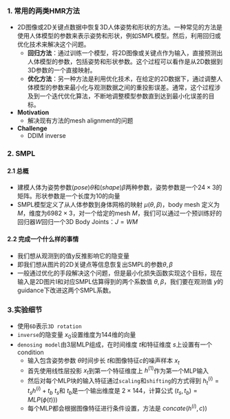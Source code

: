 <a name="Y6ch9"></a>
### 1. 常用的两类HMR方法 
- 2D图像或2D关键点数据中恢复3D人体姿势和形状的方法。一种常见的方法是使用人体模型的参数来表示姿势和形状，例如SMPL模型。然后，利用回归或优化技术来解决这个问题。
   - **回归方法**：通过训练一个模型，将2D图像或关键点作为输入，直接预测出人体模型的参数，包括姿势和形状参数。这个过程可以看作是从2D数据到3D参数的一个直接映射。
   - **优化方法**：另一种方法是利用优化技术，在给定的2D数据下，通过调整人体模型的参数来最小化与观测数据之间的重投影误差。通常，这个过程涉及到一个迭代优化算法，不断地调整模型参数直到达到最小化误差的目标。
- **Motivation**
   - 解决现有方法的mesh alignment的问题
- **Challenge**
   - DDIM inverse 
<a name="IjcEi"></a>
### 2. SMPL
<a name="bEo4R"></a>
#### 2.1 总概

- 建模人体为姿势参数$(pose) θ$和$(shape) β$两种参数，姿势参数是一个$24\times3$的矩阵。形状参数是一个长度为$10$的向量
- SMPL模型定义了从人体参数到身体网格的映射 $\mu (θ, β)$，body mesh 定义为 $M$，维度为$6982\times3$，对一个给定的mesh $M$，我们可以通过一个预训练好的回归器$W$回归一个3D Body Joints：$J=WM$
<a name="iSL2h"></a>
#### 2.2 完成一个什么样的事情

- 我们想从观测到的值y反推影响它的隐变量
- 即我们想从图片的2D关键点等信息恢复出SMPL的参数${θ, β}$
- 一般通过优化的手段解决这个问题，但是最小化损失函数实现这个目标，现在输入是2D图片I和对应SMPL估算得到的两个系数值 ${θ, β}$，我们要在观测值 $y$的guidance下改进这两个SMPL系数。
<a name="EEebx"></a>
### 3.实验细节

- 使用`6D`表示`3D rotation`
- `inverse`的隐变量 $x_0$设置维度为$144$维的向量
- `denosing model`由3层MLP组成，在时间维度 $t$和特征维度 $s$上设置有一个condition
   - 输入包含姿势参数 $θ$时间步长 $t$和图像特征$c$的噪声样本 $x_t$
   - 首先使用线性层投影 $x_t$到第一个特征维度上 $h^{(1)}$作为第一个MLP输入
   - 然后对每个MLP块的输入特征通过`scaling`和`shifting`的方式得到 $h^{(i)}_{t}=t_sh^{(i)}+t_b$ $t_s$和 $t_b$是一个输出维度是 $2\times144$，计算公式 $(t_s,t_b)=MLP(\phi(t))$) 
   - 每个MLP都会根据图像特征进行条件设置，方法是 $concate(h^{(i)}, c))$


